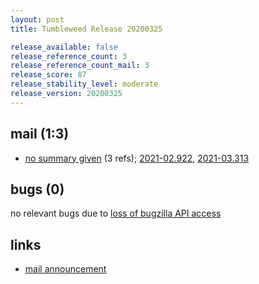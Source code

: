 ```yaml
---
layout: post
title: Tumbleweed Release 20200325

release_available: false
release_reference_count: 3
release_reference_count_mail: 3
release_score: 87
release_stability_level: moderate
release_version: 20200325
---
```


## mail (1:3)

- [no summary given](https://github.com/boombatower/tumbleweed-review/issues/10) (3 refs); [2021-02.922](https://github.com/boombatower/tumbleweed-review/issues/10), [2021-03.313](https://github.com/boombatower/tumbleweed-review/issues/10)

## bugs (0)

<!--more-->

no relevant bugs due to [loss of bugzilla API access](https://bugzilla.opensuse.org/show_bug.cgi?id=1157722)



## links

- [mail announcement](https://github.com/boombatower/tumbleweed-review/issues/10)
